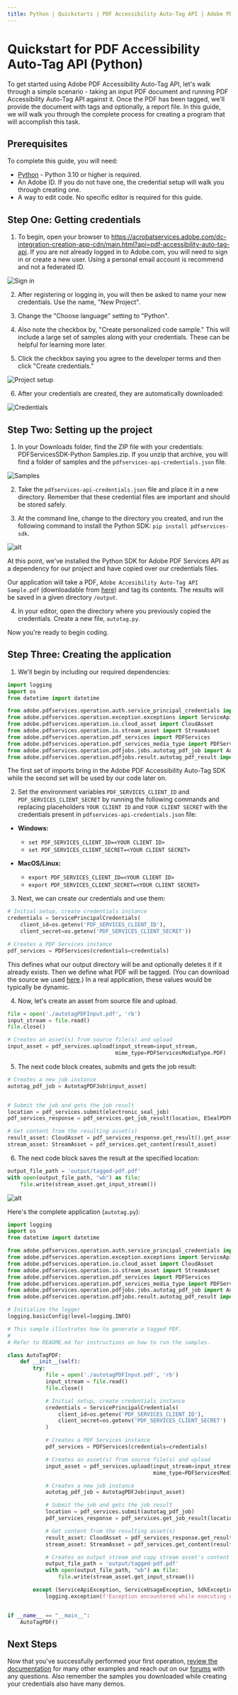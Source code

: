 ```yaml
---
title: Python | Quickstarts | PDF Accessibility Auto-Tag API | Adobe PDF Services
---
```


# Quickstart for PDF Accessibility Auto-Tag API (Python)

To get started using Adobe PDF Accessibility Auto-Tag API, let's walk through a simple scenario - taking an input PDF document and running PDF Accessibility Auto-Tag API against it. Once the PDF has been tagged, we'll provide the document with tags and optionally, a report file. In this guide, we will walk you through the complete process for creating a program that will accomplish this task. 

## Prerequisites

To complete this guide, you will need:

* [Python](https://www.python.org/downloads/) - Python 3.10 or higher is required.
* An Adobe ID. If you do not have one, the credential setup will walk you through creating one.
* A way to edit code. No specific editor is required for this guide.


## Step One: Getting credentials

1) To begin, open your browser to <https://acrobatservices.adobe.com/dc-integration-creation-app-cdn/main.html?api=pdf-accessibility-auto-tag-api>. If you are not already logged in to Adobe.com, you will need to sign in or create a new user. Using a personal email account is recommend and not a federated ID.

![Sign in](./shot1.png)

2) After registering or logging in, you will then be asked to name your new credentials. Use the name, "New Project". 

3) Change the "Choose language" setting to "Python". 

4) Also note the checkbox by, "Create personalized code sample." This will include a large set of samples along with your credentials. These can be helpful for learning more later. 

5) Click the checkbox saying you agree to the developer terms and then click "Create credentials."

![Project setup](./shot2_spc.png)

6) After your credentials are created, they are automatically downloaded:

![Credentials](./shot3_spc.png)

## Step Two: Setting up the project

1) In your Downloads folder, find the ZIP file with your credentials: PDFServicesSDK-Python Samples.zip. If you unzip that archive, you will find a folder of samples and the `pdfservices-api-credentials.json` file.

![Samples](./shot5_spc.png)

2) Take the `pdfservices-api-credentials.json` file and place it in a new directory. Remember that these credential files are important and should be stored safely.

3) At the command line, change to the directory you created, and run the following command to install the Python SDK: `pip install pdfservices-sdk`.

![alt](shot7.png)

At this point, we've installed the Python SDK for Adobe PDF Services API as a dependency for our project and have copied over our credentials files.

Our application will take a PDF, `Adobe Accesibility Auto-Tag API Sample.pdf` (downloadable from <a href="../../../../overview/pdf/Adobe_Accessibility_Auto_Tag_API_Sample.pdf" target="_blank">here</a>) and tag its contents. The results will be saved in a given directory `/output`. 

4) In your editor, open the directory where you previously copied the credentials. Create a new file, `autotag.py`.

Now you're ready to begin coding.

## Step Three: Creating the application

1) We'll begin by including our required dependencies:

```python
import logging
import os
from datetime import datetime

from adobe.pdfservices.operation.auth.service_principal_credentials import ServicePrincipalCredentials
from adobe.pdfservices.operation.exception.exceptions import ServiceApiException, ServiceUsageException, SdkException
from adobe.pdfservices.operation.io.cloud_asset import CloudAsset
from adobe.pdfservices.operation.io.stream_asset import StreamAsset
from adobe.pdfservices.operation.pdf_services import PDFServices
from adobe.pdfservices.operation.pdf_services_media_type import PDFServicesMediaType
from adobe.pdfservices.operation.pdfjobs.jobs.autotag_pdf_job import AutotagPDFJob
from adobe.pdfservices.operation.pdfjobs.result.autotag_pdf_result import AutotagPDFResult
```

The first set of imports bring in the Adobe PDF Accessibility Auto-Tag SDK while the second set will be used by our code later on.

2) Set the environment variables `PDF_SERVICES_CLIENT_ID` and `PDF_SERVICES_CLIENT_SECRET` by running the following commands and replacing placeholders `YOUR CLIENT ID` and `YOUR CLIENT SECRET` with the credentials present in `pdfservices-api-credentials.json` file:
- **Windows:**
    - `set PDF_SERVICES_CLIENT_ID=<YOUR CLIENT ID>`
    - `set PDF_SERVICES_CLIENT_SECRET=<YOUR CLIENT SECRET>`

- **MacOS/Linux:**
    - `export PDF_SERVICES_CLIENT_ID=<YOUR CLIENT ID>`
    - `export PDF_SERVICES_CLIENT_SECRET=<YOUR CLIENT SECRET>`

3) Next, we can create our credentials and use them:

```python
# Initial setup, create credentials instance
credentials = ServicePrincipalCredentials(
    client_id=os.getenv('PDF_SERVICES_CLIENT_ID'),
    client_secret=os.getenv('PDF_SERVICES_CLIENT_SECRET'))

# Creates a PDF Services instance
pdf_services = PDFServices(credentials=credentials)
```

This defines what our output directory will be and optionally deletes it if it already exists. Then we define what PDF will be tagged. (You can download the source we used <a href="../../../../overview/pdf/Adobe_Accessibility_Auto_Tag_API_Sample.pdf" target="_blank">here</a>.) In a real application, these values would be typically be dynamic. 

4) Now, let's create an asset from source file and upload.

```python
file = open('./autotagPDFInput.pdf', 'rb')
input_stream = file.read()
file.close()

# Creates an asset(s) from source file(s) and upload
input_asset = pdf_services.upload(input_stream=input_stream,
                                  mime_type=PDFServicesMediaType.PDF)
```

5) The next code block creates, submits and gets the job result:

```python
# Creates a new job instance
autotag_pdf_job = AutotagPDFJob(input_asset)


# Submit the job and gets the job result
location = pdf_services.submit(electronic_seal_job)
pdf_services_response = pdf_services.get_job_result(location, ESealPDFResult)

# Get content from the resulting asset(s)
result_asset: CloudAsset = pdf_services_response.get_result().get_asset()
stream_asset: StreamAsset = pdf_services.get_content(result_asset)
```

6) The next code block saves the result at the specified location:

```python
output_file_path = 'output/tagged-pdf.pdf'
with open(output_file_path, "wb") as file:
    file.write(stream_asset.get_input_stream())
```

![alt](shot8.png)

Here's the complete application (`autotag.py`):

```python
import logging
import os
from datetime import datetime

from adobe.pdfservices.operation.auth.service_principal_credentials import ServicePrincipalCredentials
from adobe.pdfservices.operation.exception.exceptions import ServiceApiException, ServiceUsageException, SdkException
from adobe.pdfservices.operation.io.cloud_asset import CloudAsset
from adobe.pdfservices.operation.io.stream_asset import StreamAsset
from adobe.pdfservices.operation.pdf_services import PDFServices
from adobe.pdfservices.operation.pdf_services_media_type import PDFServicesMediaType
from adobe.pdfservices.operation.pdfjobs.jobs.autotag_pdf_job import AutotagPDFJob
from adobe.pdfservices.operation.pdfjobs.result.autotag_pdf_result import AutotagPDFResult

# Initialize the logger
logging.basicConfig(level=logging.INFO)

# This sample illustrates how to generate a tagged PDF.
#
# Refer to README.md for instructions on how to run the samples.

class AutoTagPDF:
    def __init__(self):
        try:
            file = open('./autotagPDFInput.pdf', 'rb')
            input_stream = file.read()
            file.close()

            # Initial setup, create credentials instance
            credentials = ServicePrincipalCredentials(
                client_id=os.getenv('PDF_SERVICES_CLIENT_ID'),
                client_secret=os.getenv('PDF_SERVICES_CLIENT_SECRET')
            )

            # Creates a PDF Services instance
            pdf_services = PDFServices(credentials=credentials)

            # Creates an asset(s) from source file(s) and upload
            input_asset = pdf_services.upload(input_stream=input_stream,
                                              mime_type=PDFServicesMediaType.PDF)

            # Creates a new job instance
            autotag_pdf_job = AutotagPDFJob(input_asset)

            # Submit the job and gets the job result
            location = pdf_services.submit(autotag_pdf_job)
            pdf_services_response = pdf_services.get_job_result(location, AutotagPDFResult)

            # Get content from the resulting asset(s)
            result_asset: CloudAsset = pdf_services_response.get_result().get_tagged_pdf()
            stream_asset: StreamAsset = pdf_services.get_content(result_asset)

            # Creates an output stream and copy stream asset's content to it
            output_file_path = 'output/tagged-pdf.pdf'
            with open(output_file_path, "wb") as file:
                file.write(stream_asset.get_input_stream())

        except (ServiceApiException, ServiceUsageException, SdkException) as e:
            logging.exception(f'Exception encountered while executing operation: {e}')


if __name__ == "__main__":
    AutoTagPDF()

```

## Next Steps

Now that you've successfully performed your first operation, [review the documentation](https://developer.adobe.com/document-services/docs/overview/pdf-services-api/) for many other examples and reach out on our [forums](https://community.adobe.com/t5/acrobat-services-api/ct-p/ct-Document-Cloud-SDK?page=1&sort=latest_replies&filter=all&lang=all&tabid=discussions&topics=label-accessibilityauto-tagapi) with any questions. Also remember the samples you downloaded while creating your credentials also have many demos.
